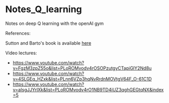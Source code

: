 # Notes_Q_learning
Notes on deep Q learning with the openAI gym

References:

Sutton and Barto's book is available [here](https://www.andrew.cmu.edu/course/10-703/textbook/BartoSutton.pdf)

Video lectures:

- https://www.youtube.com/watch?v=FgzM3zpZ55o&list=PLoROMvodv4rOSOPzutgyCTapiGlY2Nd8u
- https://www.youtube.com/watch?v=4SLGEq_HZxk&list=PLnn6VZp3hqNvRrdnMOVtgV64F_O-61C1D
- https://www.youtube.com/watch?v=aIsgJJYrlXk&list=PLoROMvodv4rO1NB9TD4iUZ3qghGEGtqNX&index=5
